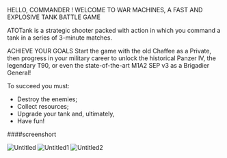 HELLO, COMMANDER !
WELCOME TO WAR MACHINES, A FAST AND EXPLOSIVE TANK BATTLE GAME

ATOTank is a strategic shooter packed with action in which you command a tank in a series of 3-minute matches.


ACHIEVE YOUR GOALS
Start the game with the old Chaffee as a Private, then progress in your military career to unlock the historical Panzer IV, the legendary T90, or even the state-of-the-art M1A2 SEP v3 as a Brigadier General!

To succeed you must:
- Destroy the enemies;
- Collect resources;
- Upgrade your tank and, ultimately,
- Have fun!

####screenshort

![Untitled](https://user-images.githubusercontent.com/89033750/161432772-9618084f-44f1-4c65-ad11-8871b8038e8c.png)
![Untitled1](https://user-images.githubusercontent.com/89033750/161432774-d8c56605-b7a0-4eaf-a8d2-c345e382160d.png)
![Untitled2](https://user-images.githubusercontent.com/89033750/161432777-5af24d8f-5d08-49d8-8fee-a2c5bfb66099.png)
